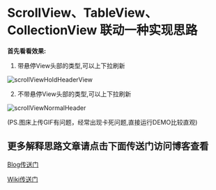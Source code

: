 # ScrollView、TableView、CollectionView 联动一种实现思路


**首先看看效果:**

1. 带悬停View头部的类型,可以上下拉刷新

![scrollViewHoldHeaderView](http://okslxr2o0.bkt.clouddn.com/scrollViewHoldHeaderView.gif)



2. 不带悬停View头部的类型,可以上下拉刷新

![scrollViewNormalHeader](http://okslxr2o0.bkt.clouddn.com/scrollViewNormalHeader.gif)


(PS.图床上传GIF有问题，经常出现卡死问题,直接运行DEMO比较直观)


## 更多解释思路文章请点击下面传送门访问博客查看

[Blog传送门](http://isylar.com/2018/02/26/ScrollViewNestTableViewAndCollectionView/)

[Wiki传送门](https://github.com/swlfigo/Study/wiki/ScrollView%E3%80%81TableView%E3%80%81CollectionView-%E8%81%94%E5%8A%A8%E4%B8%80%E7%A7%8D%E5%AE%9E%E7%8E%B0%E6%80%9D%E8%B7%AF)

